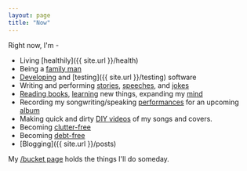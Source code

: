 ```yaml
---
layout: page
title: "Now"
---
```


Right now, I'm -

  - Living [healthily]({{ site.url }}/health)
  - Being a [family man]({{site.url}}/family-man)
  - [Developing]({{site.url}}/how-to-think) and [testing]({{ site.url }}/testing) software
  - Writing and performing [stories]({{site.url}}/stories), [speeches]({{site.url}}/public-speaking-and-living-with-fear),  and [jokes]({{site.url}}/comedy)
  - [Reading books]({{site.url}}/book-notes), [learning]({{site.url}}/meta-learning) new things, expanding my [mind]({{site.url}}/metacognition)
  - Recording my songwriting/speaking [performances]({{site.url}}/writing-vs-performing) for an upcoming [album]({{site.url}}/future-albums)
  - Making quick and dirty [DIY videos](https://www.youtube.com/playlist?list=PLEP0Foq1SruN9ZA-dz9VbSYaLCF1gWnVP) of my songs and covers.
  - Becoming [clutter-free]({{site.url}}/clutter)
  - Becoming [debt-free]({{site.url}}/debt)
  - [Blogging]({{ site.url }}/posts)

My [/bucket page]({{site.url}}/bucket) holds the things I'll do someday.
